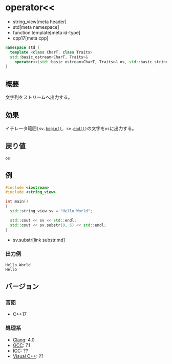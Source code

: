 # operator<<
* string_view[meta header]
* std[meta namespace]
* function template[meta id-type]
* cpp17[meta cpp]

```cpp
namespace std {
  template <class CharT, class Traits>
  std::basic_ostream<CharT, Traits>&
    operator<<(std::basic_ostream<CharT, Traits>& os, std::basic_string_view<CharT, Traits> sv);
}
```

## 概要
文字列をストリームへ出力する。

## 効果
イテレータ範囲`[sv.`[`begin()`](begin.md)`, sv.`[`end()`](end.md)`)`の文字を`os`に出力する。


## 戻り値
`os`


## 例
```cpp example
#include <iostream>
#include <string_view>

int main()
{
  std::string_view sv = "Hello World";

  std::cout << sv << std::endl;
  std::cout << sv.substr(0, 5) << std::endl;
}
```
* sv.substr[link substr.md]

### 出力例
```
Hello World
Hello
```

## バージョン
### 言語
- C++17

### 処理系
- [Clang](/implementation.md#clang): 4.0
- [GCC](/implementation.md#gcc): 7.1
- [ICC](/implementation.md#icc): ??
- [Visual C++](/implementation.md#visual_cpp): ??
